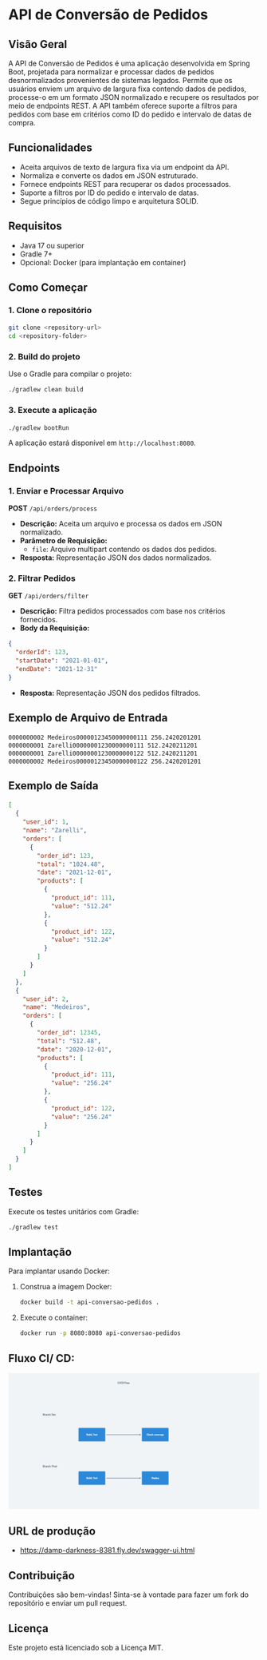 # API de Conversão de Pedidos

## Visão Geral
A API de Conversão de Pedidos é uma aplicação desenvolvida em Spring Boot, projetada para normalizar e processar dados de pedidos desnormalizados provenientes de sistemas legados. Permite que os usuários enviem um arquivo de largura fixa contendo dados de pedidos, processe-o em um formato JSON normalizado e recupere os resultados por meio de endpoints REST. A API também oferece suporte a filtros para pedidos com base em critérios como ID do pedido e intervalo de datas de compra.

## Funcionalidades
- Aceita arquivos de texto de largura fixa via um endpoint da API.
- Normaliza e converte os dados em JSON estruturado.
- Fornece endpoints REST para recuperar os dados processados.
- Suporte a filtros por ID do pedido e intervalo de datas.
- Segue princípios de código limpo e arquitetura SOLID.

## Requisitos
- Java 17 ou superior
- Gradle 7+
- Opcional: Docker (para implantação em container)

## Como Começar

### 1. Clone o repositório
```bash
git clone <repository-url>
cd <repository-folder>
```

### 2. Build do projeto
Use o Gradle para compilar o projeto:
```bash
./gradlew clean build
```

### 3. Execute a aplicação
```bash
./gradlew bootRun
```
A aplicação estará disponível em `http://localhost:8080`.

## Endpoints

### 1. Enviar e Processar Arquivo
**POST** `/api/orders/process`
- **Descrição:** Aceita um arquivo e processa os dados em JSON normalizado.
- **Parâmetro de Requisição:**
    - `file`: Arquivo multipart contendo os dados dos pedidos.
- **Resposta:** Representação JSON dos dados normalizados.

### 2. Filtrar Pedidos
**GET** `/api/orders/filter`
- **Descrição:** Filtra pedidos processados com base nos critérios fornecidos.
- **Body da Requisição:**
```json
{
  "orderId": 123,
  "startDate": "2021-01-01",
  "endDate": "2021-12-31"
}
```
- **Resposta:** Representação JSON dos pedidos filtrados.

## Exemplo de Arquivo de Entrada
```
0000000002 Medeiros00000123450000000111 256.2420201201
0000000001 Zarelli00000001230000000111 512.2420211201
0000000001 Zarelli00000001230000000122 512.2420211201
0000000002 Medeiros00000123450000000122 256.2420201201
```

## Exemplo de Saída
```json
[
  {
    "user_id": 1,
    "name": "Zarelli",
    "orders": [
      {
        "order_id": 123,
        "total": "1024.48",
        "date": "2021-12-01",
        "products": [
          {
            "product_id": 111,
            "value": "512.24"
          },
          {
            "product_id": 122,
            "value": "512.24"
          }
        ]
      }
    ]
  },
  {
    "user_id": 2,
    "name": "Medeiros",
    "orders": [
      {
        "order_id": 12345,
        "total": "512.48",
        "date": "2020-12-01",
        "products": [
          {
            "product_id": 111,
            "value": "256.24"
          },
          {
            "product_id": 122,
            "value": "256.24"
          }
        ]
      }
    ]
  }
]
```

## Testes
Execute os testes unitários com Gradle:
```bash
./gradlew test
```

## Implantação
Para implantar usando Docker:
1. Construa a imagem Docker:
   ```bash
   docker build -t api-conversao-pedidos .
   ```
2. Execute o container:
   ```bash
   docker run -p 8080:8080 api-conversao-pedidos
   ```

## Fluxo CI/ CD:
![img.png](src/main/java/br/com/luizalabs/teste/tecnico/docs/img.png)


## URL de produção 
- https://damp-darkness-8381.fly.dev/swagger-ui.html

## Contribuição
Contribuições são bem-vindas! Sinta-se à vontade para fazer um fork do repositório e enviar um pull request.

## Licença
Este projeto está licenciado sob a Licença MIT.

